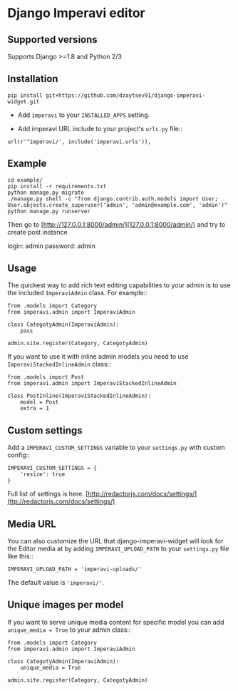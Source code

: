 Django Imperavi editor
======================
Supported versions
------------
Supports Django >=1.8 and Python 2/3

Installation
------------
```
pip install git+https://github.com/dzaytsev91/django-imperavi-widget.git
```

* Add ``imperavi`` to your ``INSTALLED_APPS`` setting.

* Add imperavi URL include to your project's ``urls.py`` file::

```
url(r'^imperavi/', include('imperavi.urls')),
```

Example
-----
```
cd example/
pip install -r requirements.txt
python manage.py migrate
./manage.py shell -c "from django.contrib.auth.models import User; User.objects.create_superuser('admin', 'admin@example.com', 'admin')"
python manage.py runserver
```
Then go to [http://127.0.0.1:8000/admin/](127.0.0.1:8000/admin/) and try to create post instance

login: admin 
password: admin


Usage
-----

The quickest way to add rich text editing capabilities to your admin is to use the included ``ImperaviAdmin`` class. For example::

    from .models import Category
    from imperavi.admin import ImperaviAdmin

    class CategotyAdmin(ImperaviAdmin):
        pass

    admin.site.register(Category, CategotyAdmin)

If you want to use it with inline admin models you need to use ``ImperaviStackedInlineAdmin`` class::

    from .models import Post
    from imperavi.admin import ImperaviStackedInlineAdmin

    class PostInline(ImperaviStackedInlineAdmin):
        model = Post
        extra = 1

Custom settings
---------------

Add a ``IMPERAVI_CUSTOM_SETTINGS`` variable to your ``settings.py`` with custom config::

    IMPERAVI_CUSTOM_SETTINGS = {
        'resize': true
    }

Full list of settings is here.
[http://redactorjs.com/docs/settings/](ttp://redactorjs.com/docs/settings/)

Media URL
---------

You can also customize the URL that django-imperavi-widget will look for the Editor media at by adding ``IMPERAVI_UPLOAD_PATH`` to your ``settings.py`` file like this::

    IMPERAVI_UPLOAD_PATH = 'imperavi-uploads/'

The default value is ``'imperavi/'``.


Unique images per model
-----------------------

If you want to serve unique media content for specific model you can add ``unique_media = True`` to your admin class::

    from .models import Category
    from imperavi.admin import ImperaviAdmin

    class CategotyAdmin(ImperaviAdmin):
        unique_media = True

    admin.site.register(Category, CategotyAdmin)
